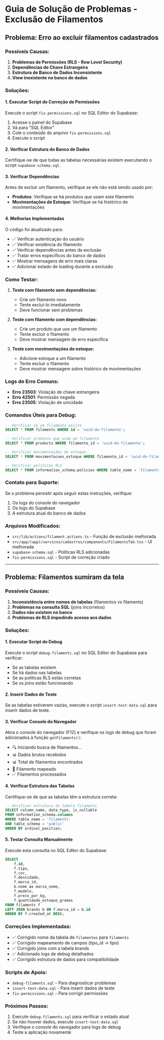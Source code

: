 # Guia de Solução de Problemas - Exclusão de Filamentos

## Problema: Erro ao excluir filamentos cadastrados

### Possíveis Causas:

1. **Problemas de Permissões (RLS - Row Level Security)**
2. **Dependências de Chave Estrangeira**
3. **Estrutura de Banco de Dados Inconsistente**
4. **View inexistente no banco de dados**

### Soluções:

#### 1. Executar Script de Correção de Permissões

Execute o script `fix-permissions.sql` no SQL Editor do Supabase:

1. Acesse o painel do Supabase
2. Vá para "SQL Editor"
3. Cole o conteúdo do arquivo `fix-permissions.sql`
4. Execute o script

#### 2. Verificar Estrutura do Banco de Dados

Certifique-se de que todas as tabelas necessárias existem executando o script `supabase-schema.sql`.

#### 3. Verificar Dependências

Antes de excluir um filamento, verifique se ele não está sendo usado por:

- **Produtos**: Verifique se há produtos que usam este filamento
- **Movimentações de Estoque**: Verifique se há histórico de movimentações

#### 4. Melhorias Implementadas

O código foi atualizado para:

- ✅ Verificar autenticação do usuário
- ✅ Verificar existência do filamento
- ✅ Verificar dependências antes da exclusão
- ✅ Tratar erros específicos do banco de dados
- ✅ Mostrar mensagens de erro mais claras
- ✅ Adicionar estado de loading durante a exclusão

### Como Testar:

1. **Teste com filamento sem dependências:**
   - Crie um filamento novo
   - Tente excluí-lo imediatamente
   - Deve funcionar sem problemas

2. **Teste com filamento com dependências:**
   - Crie um produto que use um filamento
   - Tente excluir o filamento
   - Deve mostrar mensagem de erro específica

3. **Teste com movimentações de estoque:**
   - Adicione estoque a um filamento
   - Tente excluir o filamento
   - Deve mostrar mensagem sobre histórico de movimentações

### Logs de Erro Comuns:

- **Erro 23503**: Violação de chave estrangeira
- **Erro 42501**: Permissão negada
- **Erro 23505**: Violação de unicidade

### Comandos Úteis para Debug:

```sql
-- Verificar se um filamento existe
SELECT * FROM filaments WHERE id = 'uuid-do-filamento';

-- Verificar produtos que usam um filamento
SELECT * FROM products WHERE filamento_id = 'uuid-do-filamento';

-- Verificar movimentações de estoque
SELECT * FROM movimentacoes_estoque WHERE filamento_id = 'uuid-do-filamento';

-- Verificar políticas RLS
SELECT * FROM information_schema.policies WHERE table_name = 'filaments';
```

### Contato para Suporte:

Se o problema persistir após seguir estas instruções, verifique:

1. Os logs do console do navegador
2. Os logs do Supabase
3. A estrutura atual do banco de dados

### Arquivos Modificados:

- `src/lib/actions/filament.actions.ts` - Função de exclusão melhorada
- `src/app/(app)/servicos/cadastros/components/FilamentsTab.tsx` - UI melhorada
- `supabase-schema.sql` - Políticas RLS adicionadas
- `fix-permissions.sql` - Script de correção criado

---

## Problema: Filamentos sumiram da tela

### Possíveis Causas:

1. **Inconsistência entre nomes de tabelas** (filamentos vs filaments)
2. **Problemas na consulta SQL** (joins incorretos)
3. **Dados não existem no banco**
4. **Problemas de RLS impedindo acesso aos dados**

### Soluções:

#### 1. Executar Script de Debug

Execute o script `debug-filaments.sql` no SQL Editor do Supabase para verificar:

- Se as tabelas existem
- Se há dados nas tabelas
- Se as políticas RLS estão corretas
- Se os joins estão funcionando

#### 2. Inserir Dados de Teste

Se as tabelas estiverem vazias, execute o script `insert-test-data.sql` para inserir dados de teste.

#### 3. Verificar Console do Navegador

Abra o console do navegador (F12) e verifique os logs de debug que foram adicionados à função `getFilaments()`:

- 🔍 Iniciando busca de filamentos...
- 📊 Dados brutos recebidos
- 📊 Total de filamentos encontrados
- 🔄 Filamento mapeado
- ✅ Filamentos processados

#### 4. Verificar Estrutura das Tabelas

Certifique-se de que as tabelas têm a estrutura correta:

```sql
-- Verificar estrutura da tabela filaments
SELECT column_name, data_type, is_nullable 
FROM information_schema.columns 
WHERE table_name = 'filaments' 
AND table_schema = 'public'
ORDER BY ordinal_position;
```

#### 5. Testar Consulta Manualmente

Execute esta consulta no SQL Editor do Supabase:

```sql
SELECT 
    f.id,
    f.tipo,
    f.cor,
    f.densidade,
    f.marca_id,
    b.nome as marca_nome,
    f.modelo,
    f.preco_por_kg,
    f.quantidade_estoque_gramas
FROM filaments f
LEFT JOIN brands b ON f.marca_id = b.id
ORDER BY f.created_at DESC;
```

### Correções Implementadas:

- ✅ Corrigido nome da tabela de `filamentos` para `filaments`
- ✅ Corrigido mapeamento de campos (tipo_id → tipo)
- ✅ Corrigido joins com a tabela brands
- ✅ Adicionado logs de debug detalhados
- ✅ Corrigido estrutura de dados para compatibilidade

### Scripts de Apoio:

- `debug-filaments.sql` - Para diagnosticar problemas
- `insert-test-data.sql` - Para inserir dados de teste
- `fix-permissions.sql` - Para corrigir permissões

### Próximos Passos:

1. Execute `debug-filaments.sql` para verificar o estado atual
2. Se não houver dados, execute `insert-test-data.sql`
3. Verifique o console do navegador para logs de debug
4. Teste a aplicação novamente 